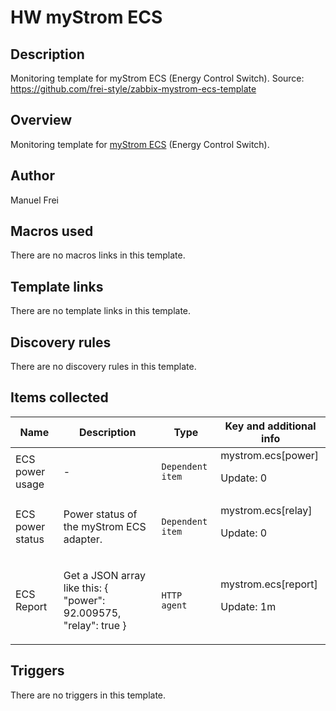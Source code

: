 # HW myStrom ECS

## Description

Monitoring template for myStrom ECS (Energy Control Switch). Source: https://github.com/frei-style/zabbix-mystrom-ecs-template

## Overview

Monitoring template for [myStrom ECS](https://mystrom.ch/) (Energy Control Switch).



## Author

Manuel Frei

## Macros used

There are no macros links in this template.

## Template links

There are no template links in this template.

## Discovery rules

There are no discovery rules in this template.

## Items collected

|Name|Description|Type|Key and additional info|
|----|-----------|----|----|
|ECS power usage|<p>-</p>|`Dependent item`|mystrom.ecs[power]<p>Update: 0</p>|
|ECS power status|<p>Power status of the myStrom ECS adapter.</p>|`Dependent item`|mystrom.ecs[relay]<p>Update: 0</p>|
|ECS Report|<p>Get a JSON array like this: { "power": 92.009575, "relay": true }</p>|`HTTP agent`|mystrom.ecs[report]<p>Update: 1m</p>|


## Triggers

There are no triggers in this template.

